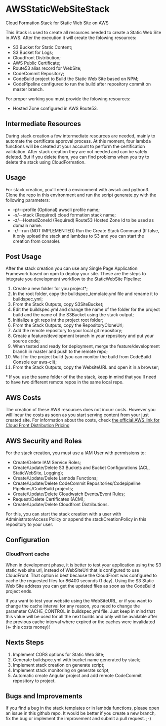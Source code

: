 # AWSStaticWebSiteStack
Cloud Formation Stack for Static Web Site on AWS

This Stack is used to create all resources needed to create a Static Web Site in AWS. After the execution it will create the folowing resources:
* S3 Bucket for Static Content;
* S3 Bucket for Logs;
* Cloudfront Distribution;
* AWS Public Certificate;
* Route53 alias record for WebSite;
* CodeCommit Repository;
* CodeBuild project to Build the Static Web Site based on NPM;
* CodePipeline configured to run the build after repository commit on master branch.

For proper working you must provide the folowing resources:
* Hosted Zone configured in AWS Route53.

## Intermediate Resources
During stack creation a few intermediate resources are needed, mainly to automate the certificate approval process. At this moment, four lambda functions will be created at your account to perform the certification validation. After stack creation they are not needed and can be safely deleted. But if you delete them, you can find problems when you try to delete the stack using CloudFormation.

## Usage
For stack creation, you'll need a environment with awscli and python3. Clone the repo in this environment and run the script generate.py with the following parameters:
* -p/--profile      (Optional) awscli profile name;
* -s/--stack        (Required) cloud formation stack name;
* -z/--HostedZoneId  (Required) Route53 Hosted Zone Id to be used as domain name.
* -r/--run          (NOT IMPLEMENTED) Run the Create Stack Command (If false, it only upload the stack and lambdas to S3 and you can start the creation from console).

## Post Usage
After the stack creation you can use any Single Page Application Framework based on npm to deploy your site. These are the steps to integrate you development workflow to the StaticWebSite Pipeline:
1. Create a new folder for you project*;
2. In the root folder, copy the buildspec_template.yml file and rename it to buildspec.yml;
3. From the Stack Outputs, copy S3SiteBucket;
3. Edit the buildspec.yml and change the name of the folder for the project build and the name of the S3Bucket using the stack output;
4. Initialize a git repo int the project root folder;
5. From the Stack Outputs, copy the RepositoryCloneUrl;
6. Add the remote repository to your local git repository;
7. Create a feature/development branch in your repository and put your source code;
8. When tested and ready for deployment, merge the feature/development branch in master and push to the remote repo;
9. Wait for the project build (you can monitor the build from CodeBuild Console our aws-cli);
10. From the Stack Outputs, copy the WebsiteURL and open it in a browser;

\* If you use the same folder of the the stack, keep in mind that you'll need to have two different remote repos in the same local repo.

## AWS Costs
The creation of these AWS resources does not incurr costs. However you will incur the costs as soon as you start serving content from your just created site. For information about the costs, check [the official AWS link for Cloud Front Distribution Pricing](https://docs.aws.amazon.com/AmazonCloudFront/latest/DeveloperGuide/CloudFrontPricing.html)

## AWS Security and Roles
For the stack creation, you must use a IAM User with permissions to:
* Create/Delete IAM Service Roles;
* Create/Update/Delete S3 Buckets and Bucket Configurations (ACL, StaticWebSite, Logging);
* Create/Update/Delete Lambda Functions;
* Create/Update/Delete CodeCommit Repositories/Codepipeline Pipelines/CodeBuild projects;
* Create/Update/Delete Cloudwatch Events/Event Rules;
* Request/Delete Certificates (ACM);
* Create/Update/Delete Cloudfront Distributions.

For this, you can start the stack creation with a user with AdministratorAccess Policy or append the stackCreationPolicy in this repository to your user.

## Configuration
### CloudFront cache
When in development phase, it is better to test your application using the S3 static web site url, instead of WebSiteUrl that is configured to use CloudFront. That option is best because the CloudFront was configured to cache the requested files for 86400 seconds (1 day). Using the S3 Static Web Site address you can get the updated files as soon as the CodeBuild project ends.

If you want to test your website using the WebSiteURL, or if you want to change the cache interval for any reason, you need to change the parameter CACHE_CONTROL in buildspec.yml file. Just keep in mind that this value will be used for all the next builds and only will be available after the previous cache interval where expired or the caches were invalidated (<- this costs money)!

## Nexts Steps
1. Implement CORS options for Static Web Site;
2. Generate buildspec.yml with bucket name generated by stack;
3. Implement stack creation on generate script;
4. Implement stack monitoring on generate script;
5. Automatic create Angular project and add remote CodeCommit repository to project.

## Bugs and Improvements
If you find a bug in the stack templates or in lambda functions, please open an issue in this github repo. It would be better if you create a new branch, fix the bug or implement the improvement and submit a pull request. ;-)